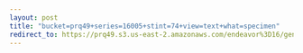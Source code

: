 ```yaml
---
layout: post
title: "bucket=prq49+series=16005+stint=74+view=text+what=specimen"
redirect_to: https://prq49.s3.us-east-2.amazonaws.com/endeavor%3D16/genomes/stage%3D0%2Bwhat%3Dgenerated/stint%3D74/series%3D16005/a%3Dgenome%2Bcriteria%3Dabundance%2Bmorph%3Dwildtype%2Bproc%3D0%2Bseries%3D16005%2Bstint%3D74%2Bthread%3D0%2Bvariation%3Dmaster%2Bext%3D.json.gz
---
```


